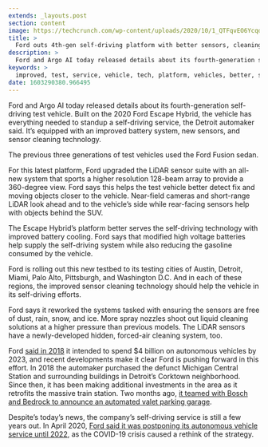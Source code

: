 ```yaml
--- 
extends: _layouts.post 
section: content 
image: https://techcrunch.com/wp-content/uploads/2020/10/1_QTFqvEO6Ycqd6nqk9Cd-vA.jpeg?w=691 
title: > 
  Ford outs 4th-gen self-driving platform with better sensors, cleaning tech, and improved batteries – TechCrunch 
description: > 
  Ford and Argo AI today released details about its fourth-generation self-driving test vehicle.Built on the 2020 Ford Escape Hybrid, the vehicle has everything needed to standup a self-driving service, the Detroit automaker said.It’s equipped with an improved battery system, new sensors, and sensor cleaning technology.Ford says this helps the test vehicle better detect fix and moving objects closer to the vehicle.Despite’s today’s news, the company’s self-driving service is still a few years out. 
keywords: > 
  improved, test, service, vehicle, tech, platform, vehicles, better, sensor, selfdriving, ford, system, techcrunch, cleaning, outs, sensors 
date: 1603290380.966495 
--- 
```

<div><p id="speakable-summary">Ford and Argo AI today released details about its fourth-generation self-driving test vehicle. Built on the 2020 Ford Escape Hybrid, the vehicle has everything needed to standup a self-driving service, the Detroit automaker said. It&#8217;s equipped with an improved battery system, new sensors, and sensor cleaning technology.</p>
<p>The previous three generations of test vehicles used the Ford Fusion sedan.</p>
<p>For this latest platform, Ford upgraded the LiDAR sensor suite with an all-new system that sports a higher resolution 128-beam array to provide a 360-degree view. Ford says this helps the test vehicle better detect fix and moving objects closer to the vehicle. Near-field cameras and short-range LiDAR look ahead and to the vehicle&#8217;s side while rear-facing sensors help with objects behind the SUV.</p><p class="piano-inline-promo"></p>
<p>The Escape Hybrid&#8217;s platform better serves the self-driving technology with improved battery cooling. Ford says that modified high voltage batteries help supply the self-driving system while also reducing the gasoline consumed by the vehicle.</p>
<p>Ford is rolling out this new testbed to its testing cities of Austin, Detroit, Miami, Palo Alto, Pittsburgh, and Washington D.C. And in each of these regions, the improved sensor cleaning technology should help the vehicle in its self-driving efforts.</p>
<p>Ford says it reworked the systems tasked with ensuring the sensors are free of dust, rain, snow, and ice. More spray nozzles shoot out liquid cleaning solutions at a higher pressure than previous models. The LiDAR sensors have a newly-developed hidden, forced-air cleaning system, too.</p>
<p>Ford <a href="https://techcrunch.com/2018/07/24/ford-plans-to-spend-4-billion-on-autonomous-vehicles-by-2023/">said in 2018</a> it intended to spend $4 billion on autonomous vehicles by 2023, and recent developments make it clear Ford is pushing forward in this effort. In 2018 the automaker purchased the defunct Michigan Central Station and surrounding buildings in Detroit&#8217;s Corktown neighborhood. Since then, it has been making additional investments in the area as it retrofits the massive train station. Two months ago, <a href="https://techcrunch.com/2020/08/26/ford-bosch-and-bedrock-announce-an-automated-valet-parking-garage-in-detroit/">it teamed with Bosch and Bedrock to announce an automated valet parking garage</a>.</p>
<p>Despite&#8217;s today&#8217;s news, the company&#8217;s self-driving service is still a few years out. In April 2020, <a href="https://techcrunch.com/2020/04/28/ford-postpones-autonomous-vehicle-service-until-2022/">Ford said it was postponing its autonomous vehicle service until 2022</a>, as the COVID-19 crisis caused a rethink of the strategy.</p>
</div>